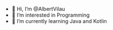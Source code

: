 - 👋 Hi, I’m @AlbertVilau
- 👀 I’m interested in Programming
- 🌱 I’m currently learning Java and Kotlin


<!---
AlbertVilau/AlbertVilau is a ✨ special ✨ repository because its `README.md` (this file) appears on your GitHub profile.
You can click the Preview link to take a look at your changes.
--->
